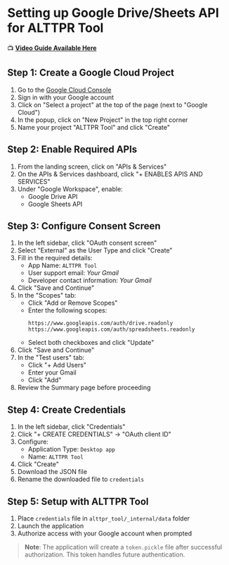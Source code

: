 # Setting up Google Drive/Sheets API for ALTTPR Tool

📺 **[Video Guide Available Here](https://youtu.be/YN18TCOHGAM)**

## Step 1: Create a Google Cloud Project
1. Go to the [Google Cloud Console](https://console.cloud.google.com)
2. Sign in with your Google account
3. Click on "Select a project" at the top of the page (next to "Google Cloud")
4. In the popup, click on "New Project" in the top right corner
5. Name your project "ALTTPR Tool" and click "Create"

## Step 2: Enable Required APIs
1. From the landing screen, click on "APIs & Services"
2. On the APIs & Services dashboard, click "+ ENABLES APIS AND SERVICES"
3. Under "Google Workspace", enable:
   - Google Drive API
   - Google Sheets API

## Step 3: Configure Consent Screen
1. In the left sidebar, click "OAuth consent screen"
2. Select "External" as the User Type and click "Create"
3. Fill in the required details:
   - App Name: `ALTTPR Tool`
   - User support email: *Your Gmail*
   - Developer contact information: *Your Gmail*
4. Click "Save and Continue"
5. In the "Scopes" tab:
   - Click "Add or Remove Scopes"
   - Enter the following scopes:
     ```
     https://www.googleapis.com/auth/drive.readonly
     https://www.googleapis.com/auth/spreadsheets.readonly
     ```
   - Select both checkboxes and click "Update"
6. Click "Save and Continue"
7. In the "Test users" tab:
   - Click "+ Add Users"
   - Enter your Gmail
   - Click "Add"
8. Review the Summary page before proceeding

## Step 4: Create Credentials
1. In the left sidebar, click "Credentials"
2. Click "+ CREATE CREDENTIALS" → "OAuth client ID"
3. Configure:
   - Application Type: `Desktop app`
   - Name: `ALTTPR Tool`
4. Click "Create"
5. Download the JSON file
6. Rename the downloaded file to `credentials`

## Step 5: Setup with ALTTPR Tool
1. Place `credentials` file in `alttpr_tool/_internal/data` folder
2. Launch the application
3. Authorize access with your Google account when prompted

> **Note**: The application will create a `token.pickle` file after successful authorization. This token handles future authentication.


